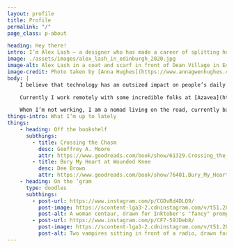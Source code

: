 ```yaml
---
layout: profile
title: Profile
permalink: "/"
page_class: p-about

heading: Hey there!
intro: I’m Alex Lash — a designer who has made a career of splitting her time between semantic markup and user-focused interface design.
image: ./assets/images/alex_lash_in_edinburgh_2020.jpg
image-alt: Alex Lash in a coat and scarf in front of Dean Village in Edinburgh, Scotland.
image-credit: Photo taken by [Anna Hughes](https://www.annagwenhughes.com/)
body: |
    I believe that technology has an outsized impact on people’s daily lives, and am motivated to use it as a tool for good. Since graduating from Tyler School of Art with a Bachelor’s degree in Graphic and Interactive Design, I have had the opportunity to work on many projects with this goal in mind. 

    Currently I work remotely with some incredible folks at [Azavea](https://azavea.com) as a UX and Marketing Designer. In my free time, I have co-organized and co-taught low-cost classes for women of color in tech; taught an Interactive class at my alma mater; helped organize the Philly-based LadyHacks hackathon in 2015 and 2016; and made posters for local non-profit [ProjectMEOW](http://projectmeow.org/). 

    When I’m not working, I am a nomad living on the road, currently based in Europe. In my spare time, I love to draw, play ultimate, cook, and tell my cat what a good boy he is.
things-intro: What I’m up to lately
things: 
    - heading: Off the bookshelf
      subthings:
        - title: Crossing the Chasm
          desc: Geoffrey A. Moore
          attr: https://www.goodreads.com/book/show/61329.Crossing_the_Chasm
        - title: Bury My Heart at Wounded Knee
          desc: Dee Brown
          attr: https://www.goodreads.com/book/show/76401.Bury_My_Heart_at_Wounded_Knee?from_search=true&from_srp=true&qid=cFsMciAYuw&rank=1
    - heading: On the ’gram
      type: doodles
      subthings: 
        - post-url: https://www.instagram.com/p/CGDvRd4DLQ9/
          post-image: https://scontent-lga3-2.cdninstagram.com/v/t51.2885-15/sh0.08/e35/s750x750/120994821_190050752620432_2764182617897303824_n.jpg?_nc_ht=scontent-lga3-2.cdninstagram.com&_nc_cat=104&_nc_ohc=lFyrqY3LQ8QAX-9o3Q3&_nc_tp=24&oh=0a0d7c739980c46f1fda13c3c5041bdf&oe=5FDB1335
          post-alt: A woman centaur, drawn for Inktober's "fancy" prompt.
        - post-url: https://www.instagram.com/p/CF7-59JDeb8/
          post-image: https://scontent-lga3-2.cdninstagram.com/v/t51.2885-15/e35/s1080x1080/120598680_1051333758668580_5009067853572461741_n.jpg?_nc_ht=scontent-lga3-2.cdninstagram.com&_nc_cat=100&_nc_ohc=pPcSUpCFFA0AX_7Z5fw&tp=15&oh=0ef40a47f9b188b39a2aa52b89ef9889&oe=5FDA33F8
          post-alt: Two vampires sitting in front of a radio, drawn for Intober's "radio" prompt.
---
```

